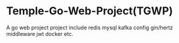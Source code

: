 # Temple-Go-Web-Project(TGWP)
A go web project project include redis mysql kafka config gin/hertz middleware jwt docker etc.
